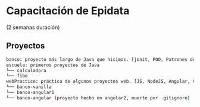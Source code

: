 # Capacitación de Epidata 
(2 semanas duración)

## Proyectos
```bash
banco: proyecto más largo de Java que hicimos. [jUnit, POO, Patrones de diseño]
escuela: primeros proyectos de Java
└── calculadora
└── fibo
webPractice: práctica de algunos proyectos web. [JS, NodeJS, Angular, HTML]
└── banco-vanilla
└── banco-angular1
└── banco-angular (proyecto hecho en angular2, muerte por .gitignore)
```
